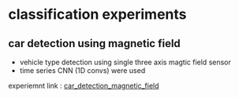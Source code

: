 # classification experiments

## car detection using magnetic field

- vehicle type detection using single three axis magtic field sensor
- time series CNN (1D convs) were used

experiemnt link : [car_detection_magnetic_field](experiments/car_detection_magnetic_field)
